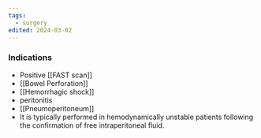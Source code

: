 ```yaml
---
tags:
  - surgery
edited: 2024-03-02
---
```

### Indications 
- Positive [[FAST scan]] 
- [[Bowel Perforation]] 
- [[Hemorrhagic shock]] 
- peritonitis
- [[Pneumoperitoneum]] 
- It is typically performed in hemodynamically unstable patients following the confirmation of free intraperitoneal fluid.
